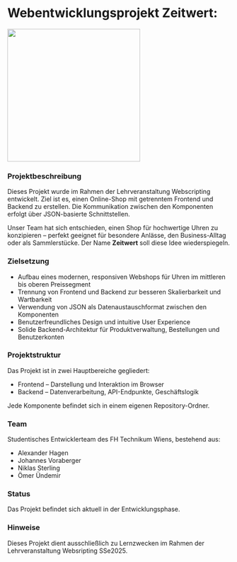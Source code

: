 # Webentwicklungsprojekt Zeitwert:
<img src="https://github.com/user-attachments/assets/7f7d81f7-6ec8-4c57-99d5-44cd0d7c8b79" width="300"/>

### Projektbeschreibung

Dieses Projekt wurde im Rahmen der Lehrveranstaltung Webscripting entwickelt. 
Ziel ist es, einen Online-Shop mit getrenntem Frontend und Backend zu erstellen. Die Kommunikation zwischen den Komponenten erfolgt über JSON-basierte Schnittstellen.

Unser Team hat sich entschieden, einen Shop für hochwertige Uhren zu konzipieren – perfekt geeignet für besondere Anlässe, den Business-Alltag oder als Sammlerstücke.
Der Name **Zeitwert** soll diese Idee wiederspiegeln.

### Zielsetzung

- Aufbau eines modernen, responsiven Webshops für Uhren im mittleren bis oberen Preissegment
- Trennung von Frontend und Backend zur besseren Skalierbarkeit und Wartbarkeit
- Verwendung von JSON als Datenaustauschformat zwischen den Komponenten
- Benutzerfreundliches Design und intuitive User Experience
- Solide Backend-Architektur für Produktverwaltung, Bestellungen und Benutzerkonten

### Projektstruktur

Das Projekt ist in zwei Hauptbereiche gegliedert:
- Frontend – Darstellung und Interaktion im Browser
- Backend – Datenverarbeitung, API-Endpunkte, Geschäftslogik

Jede Komponente befindet sich in einem eigenen Repository-Ordner.

### Team
Studentisches Entwicklerteam des FH Technikum Wiens, bestehend aus:

- Alexander Hagen
- Johannes Voraberger
- Niklas Sterling
- Ömer Ündemir

### Status
Das Projekt befindet sich aktuell in der Entwicklungsphase.

### Hinweise
Dieses Projekt dient ausschließlich zu Lernzwecken im Rahmen der Lehrveranstaltung Websripting SSe2025.
